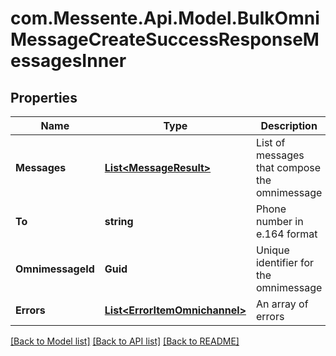# com.Messente.Api.Model.BulkOmniMessageCreateSuccessResponseMessagesInner

## Properties

Name | Type | Description | Notes
------------ | ------------- | ------------- | -------------
**Messages** | [**List&lt;MessageResult&gt;**](MessageResult.md) | List of messages that compose the omnimessage | 
**To** | **string** | Phone number in e.164 format | 
**OmnimessageId** | **Guid** | Unique identifier for the omnimessage | 
**Errors** | [**List&lt;ErrorItemOmnichannel&gt;**](ErrorItemOmnichannel.md) | An array of errors | 

[[Back to Model list]](../README.md#documentation-for-models) [[Back to API list]](../README.md#documentation-for-api-endpoints) [[Back to README]](../README.md)

